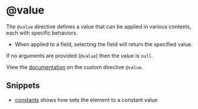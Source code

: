 # @value

The `@value` directive defines a value that can be applied in various contexts, each with specific behaviors.
  - When applied to a field, selecting the field will return the specified value.

If no arguments are provided (`@value`) then the value is `null`.

View the [documentation](https://www.ibm.com/docs/en/api-connect/ace/saas?topic=directives-directive-value) on the custom directive `@value`.

## Snippets

- [constants](constants) shows how sets the element to a constant value
